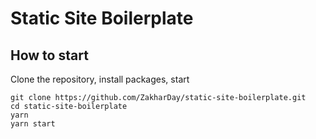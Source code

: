 # Static Site Boilerplate

## How to start

Clone the repository, install packages, start

```
git clone https://github.com/ZakharDay/static-site-boilerplate.git
cd static-site-boilerplate
yarn
yarn start
```
